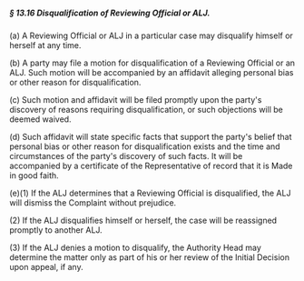 ##### § 13.16 Disqualification of Reviewing Official or ALJ. #####

(a) A Reviewing Official or ALJ in a particular case may disqualify himself or herself at any time.

(b) A party may file a motion for disqualification of a Reviewing Official or an ALJ. Such motion will be accompanied by an affidavit alleging personal bias or other reason for disqualification.

(c) Such motion and affidavit will be filed promptly upon the party's discovery of reasons requiring disqualification, or such objections will be deemed waived.

(d) Such affidavit will state specific facts that support the party's belief that personal bias or other reason for disqualification exists and the time and circumstances of the party's discovery of such facts. It will be accompanied by a certificate of the Representative of record that it is Made in good faith.

(e)(1) If the ALJ determines that a Reviewing Official is disqualified, the ALJ will dismiss the Complaint without prejudice.

(2) If the ALJ disqualifies himself or herself, the case will be reassigned promptly to another ALJ.

(3) If the ALJ denies a motion to disqualify, the Authority Head may determine the matter only as part of his or her review of the Initial Decision upon appeal, if any.